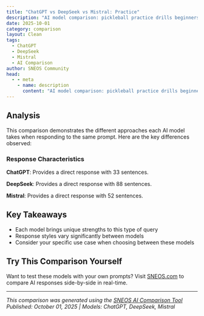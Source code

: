 ```yaml
---
title: "ChatGPT vs DeepSeek vs Mistral: Practice"
description: "AI model comparison: pickleball practice drills beginners..."
date: 2025-10-01
category: comparison
layout: Clean
tags:
  - ChatGPT
  - DeepSeek
  - Mistral
  - AI Comparison
author: SNEOS Community
head:
  - - meta
    - name: description
      content: "AI model comparison: pickleball practice drills beginners..."
---
```


<ChatComparison
  title="ChatGPT vs DeepSeek vs Mistral: Practice"
  prompt="pickleball practice drills beginners"
  :responses='{
    "ChatGPT": "Here are some effective pickleball practice drills for beginners to help develop fundamental skills:\n\n1. **Dink Drill**\n   - Purpose: Improve soft touch and control at the net.\n   - How to do it: Stand close to the kitchen line with a partner. Gently hit the ball back and forth, aiming to keep it low and soft over the net. Focus on consistency and control rather than power.\n\n2. **Forehand and Backhand Groundstroke Drill**\n   - Purpose: Develop solid groundstrokes from the baseline.\n   - How to do it: Take turns hitting forehand and backhand shots with a partner from the baseline. Concentrate on proper paddle positioning, footwork, and follow-through.\n\n3. **Volley Practice**\n   - Purpose: Enhance reaction time and volley technique.\n   - How to do it: Stand at the kitchen line with a partner, who lightly volleys the ball to you. Aim to intercept the ball in the air without letting it bounce. Practice both forehand and backhand volleys.\n\n4. **Serve Practice**\n   - Purpose: Improve serve accuracy and form.\n   - How to do it: Practice serving to different spots in the service box. Focus on a consistent toss, paddle contact, and follow-through. Try to develop a reliable serve that clears the net and lands inbounds.\n\n5. **Third Shot Drop Drill**\n   - Purpose: Master the important third shot drop to neutralize opponents.\n   - How to do it: After a serve and return, practice hitting a soft drop shot that lands in the opponent\u2019s kitchen (non-volley zone). This helps move your team closer to the net and control the point.\n\n6. **Around-the-World Drill**\n   - Purpose: Improve footwork and groundstroke consistency.\n   - How to do it: Have a coach or partner feed balls alternately to your forehand and backhand side while you move laterally along the baseline, hitting each ball back consistently.\n\nTips for beginners:\n- Focus on technique over power.\n- Practice regularly in short sessions to build muscle memory.\n- Warm up properly and stretch before playing.\n- Use paddle and ball appropriate for beginners (e.g., slower balls).\n\nWould you like detailed instructions on any specific drill?",
    "DeepSeek": "Of course! Here is a comprehensive guide to pickleball practice drills for beginners, designed to build fundamental skills in a fun and effective way.\n\nThe key for beginners is to focus on **control, consistency, and proper mechanics** before power.\n\n### Before You Start: Key Beginner Concepts\n*   **The \u0022Soft Game\u0022:** Pickleball is won at the kitchen line. Mastering gentle, controlled shots (dinks) is crucial.\n*   **Ready Position:** Knees slightly bent, weight on the balls of your feet, paddle up and in front of you.\n*   **The Bounce Rule:** Remember, you must let the serve and the return of serve bounce. This is the \u0022two-bounce rule.\u0022\n\n---\n\n### Drills You Can Do Solo\n\nThese are perfect for when you have a court to yourself or just a wall.\n\n#### 1. Wall Rally Drill\n**Goal:** Improve hand-eye coordination, control, and reaction time.\n*   Stand about 10-15 feet from a solid wall.\n*   Hit the ball against the wall, focusing on control rather than power.\n*   **Variations:**\n    *   **Forehand Only:** Hit 20 consecutive forehands.\n    *   **Backhand Only:** Hit 20 consecutive backhands.\n    *   **Alternating:** Hit one forehand, let the ball bounce, then one backhand.\n\n#### 2. Target Practice\n**Goal:** Develop accuracy for serves and deep shots.\n*   Place water bottles, cones, or spare paddins in different areas of the court (deep left, deep right, just over the net).\n*   Practice serving or hitting from the baseline, aiming for the targets.\n*   Start with large targets and make them smaller as you improve.\n\n#### 3. Serve \u0026 Footwork Drill\n**Goal:** Master the serve and practice moving to the net.\n*   Hit a deep serve.\n*   As soon as you hit it, move forward towards the Non-Volley Zone (the \u0022kitchen\u0022).\n*   Let your imaginary return of serve bounce, then practice hitting a soft third shot (a \u0022third shot drop\u0022 or a deep drive) into the kitchen.\n*   This simulates the most common sequence in a point: Serve -\u003E Return -\u003E Third Shot.\n\n---\n\n### Drills for Two Players\n\nGrab a partner and work on these essential skills together.\n\n#### 1. The Dink Rally\n**Goal:** Master the soft, controlled net game.\n*   You and your partner stand at opposite Non-Volley Zones (the kitchen line).\n*   Gently hit the ball back and forth, making sure it lands in your partner\u0027s kitchen.\n*   Keep the rally going as long as possible.\n*   **Key Focus:** Use your legs, not your arm. Keep your wrist firm and your paddle face open.\n*   **Variations:**\n    *   **Cross-Court Dinks:** Only hit diagonally.\n    *   **Straight-On Dinks:** Only hit directly to the person in front of you.\n    *   **Call Your Shot:** Before you hit, call \u0022forehand\u0022 or \u0022backhand\u0022 so your partner knows where to aim.\n\n#### 2. Serve \u0026 Return Consistency\n**Goal:** Develop reliable, deep serves and returns.\n*   One player practices serving deep to the other player.\n*   The returner\u0027s goal is to hit a deep return back to the server\u0027s feet.\n*   After the return, both players can let the ball go and start over.\n*   Switch roles after 10-15 serves.\n\n#### 3. Third Shot Drop Practice\n**Goal:** Learn the most important shot in pickleball for getting to the net.\n*   One player (the \u0022Baseline Player\u0022) starts at the baseline.\n*   The other player (the \u0022Net Player\u0022) starts at the kitchen line.\n*   The Net Player gently hits or drops the ball to the Baseline Player.\n*   The Baseline Player\u0027s goal is to hit a soft, arcing shot (a \u0022third shot drop\u0022) that lands in the Net Player\u0027s kitchen.\n*   The Net Player then dinks it back, and the point is played out.\n*   **Key Focus:** The Baseline Player is trying to get the ball to land softly, making it hard for the Net Player to attack.\n\n#### 4. \u0022Lob \u0026 Overhead Smash\u0022 Drill\n**Goal:** Practice defending against and attacking high balls.\n*   One player at the net practices hitting gentle lobs over the other player\u0027s head.\n*   The other player, starting near the baseline, practices tracking the ball and hitting an overhead smash.\n*   Focus on control rather than pure power. Aim your smash to a specific spot on the court.\n*   Switch roles after 5-10 lobs.\n\n---\n\n### Fun \u0026 Game-Like Drills for 2 or 4 Players\n\nThese drills add a competitive element while still focusing on skills.\n\n#### 1. The \u0022King/Queen of the Court\u0022\n**Goal:** Practice transitioning from defense to offense under pressure.\n*   One player (or one team in doubles) starts on the \u0022Challenger\u0022 side at the baseline.\n*   The other player/team is the \u0022King/Queen\u0022 at the net.\n*   The Challenger(s) must hit a third shot (any type) to start the point.\n*   The point is played out normally.\n*   **Rules:** If the Challengers win the point, they take the net position. If the Kings/Queens win, they stay. This creates constant rotation and pressure to perform.\n\n#### 2. \u0022No-Volley Zone\u0022 Game\n**Goal:** Force players to focus on the soft game and patience.\n*   Play a normal game, but with one rule: **You are not allowed to hit the ball in the air (volley) from anywhere on the court.**\n*   Every shot must bounce first.\n*   This teaches incredible patience, dinking skills, and shot placement, as you can\u0027t just smash the ball.\n\n### Sample Practice Plan (30-45 Minutes)\n\n1.  **Warm-up (5 mins):** Light jogging, arm circles, and a few gentle wall rallies.\n2.  **Serving \u0026 Returning (10 mins):** Practice 10 deep serves each. Then, practice 10 deep returns each.\n3.  **Key Skill Drill (10 mins):** Choose one, like the **Dink Rally** or **Third Shot Drop Practice**. Focus on form.\n4.  **Game-Like Drill (10 mins):** Play **\u0022King of the Court\u0022** or the **\u0022No-Volley Zone\u0022** game to apply your skills.\n5.  **Cool Down (2 mins):** Hydrate and casually hit a few more dinks.\n\nThe most important thing is to be patient and have fun. Consistency will come with practice. Good luck",
    "Mistral": "Pickleball is a fun and engaging sport that combines elements of tennis, badminton, and ping-pong. If you\u0027re a beginner, practicing specific drills can help you improve your skills quickly. Here are some effective pickleball practice drills for beginners:\n\n### 1. **Dinking Drill**\n- **Objective:** Improve control and accuracy with soft shots.\n- **How to Do It:** Stand at the non-volley zone (NVZ) line and practice hitting soft, controlled shots back and forth with a partner. Focus on keeping the ball low and placing it within the NVZ.\n\n### 2. **Serve Practice**\n- **Objective:** Develop a consistent and accurate serve.\n- **How to Do It:** Practice serving from the baseline. Focus on hitting the ball into the service court, aiming for the back corner. Try to vary your serve between deep and short serves.\n\n### 3. **Groundstroke Drill**\n- **Objective:** Improve your forehand and backhand groundstrokes.\n- **How to Do It:** Stand at the baseline and practice hitting groundstrokes with a partner. Focus on hitting the ball with a smooth swing and following through.\n\n### 4. **Volley Drill**\n- **Objective:** Enhance your volley skills.\n- **How to Do It:** Stand at the NVZ line and practice hitting volleys with a partner. Focus on hitting the ball firmly and placing it within the NVZ.\n\n### 5. **Drop Shot Drill**\n- **Objective:** Learn to hit effective drop shots.\n- **How to Do It:** Practice hitting drop shots from the baseline. Focus on hitting the ball softly and placing it just over the net, making it difficult for your opponent to return.\n\n### 6. **Lob Drill**\n- **Objective:** Improve your lob shots.\n- **How to Do It:** Practice hitting lobs from the baseline. Focus on hitting the ball high and deep into your opponent\u0027s court, making it difficult for them to return.\n\n### 7. **Footwork Drill**\n- **Objective:** Enhance your footwork and movement on the court.\n- **How to Do It:** Practice moving quickly to the ball and getting into position to hit your shots. Use cones or markers to simulate different court positions and practice moving between them.\n\n### 8. **Target Practice**\n- **Objective:** Improve accuracy and control.\n- **How to Do It:** Set up targets on the court (e.g., cones, hula hoops) and practice hitting the ball into the targets. This can be done with groundstrokes, volleys, or serves.\n\n### 9. **Rally Drill**\n- **Objective:** Build endurance and consistency.\n- **How to Do It:** Play a continuous rally with a partner, focusing on keeping the ball in play for as long as possible. This helps improve your consistency and endurance.\n\n### 10. **Game Situation Drill**\n- **Objective:** Practice real game situations.\n- **How to Do It:** Play points or games with a partner, focusing on applying the skills you\u0027ve practiced in drills. This helps you get used to the pressure and strategy of a real game.\n\n### Tips for Effective Practice:\n- **Warm Up:** Always start with a warm-up to get your muscles ready.\n- **Focus on Technique:** Pay attention to your technique and form during each drill.\n- **Consistency:** Practice regularly to see improvement.\n- **Feedback:** Get feedback from a coach or experienced player to identify areas for improvement.\n- **Have Fun:** Enjoy the process and have fun while learning and improving.\n\nBy incorporating these drills into your practice routine, you\u0027ll be well on your way to becoming a skilled pickleball player. Happy playing!"
  }'
  published-date="17:50"
/>

## Analysis

This comparison demonstrates the different approaches each AI model takes when responding to the same prompt. Here are the key differences observed:

### Response Characteristics

**ChatGPT**: Provides a direct response with 33 sentences. 

**DeepSeek**: Provides a direct response with 88 sentences. 

**Mistral**: Provides a direct response with 52 sentences. 

## Key Takeaways

- Each model brings unique strengths to this type of query
- Response styles vary significantly between models
- Consider your specific use case when choosing between these models

## Try This Comparison Yourself

Want to test these models with your own prompts? Visit [SNEOS.com](https://sneos.com) to compare AI responses side-by-side in real-time.

---

*This comparison was generated using the [SNEOS AI Comparison Tool](https://sneos.com)*
*Published: October 01, 2025 | Models: ChatGPT, DeepSeek, Mistral*
